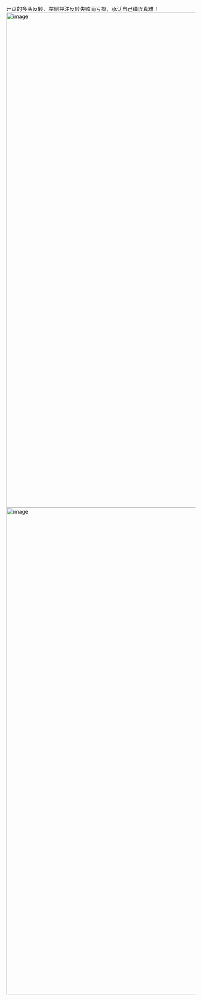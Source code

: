 开盘的多头反转，左侧押注反转失败而亏损，承认自己错误真难！  
<img width="2598" height="1314" alt="image" src="https://github.com/user-attachments/assets/2d29f2f1-3fc1-4cad-9303-dc905844b035" />
<img width="2636" height="1292" alt="image" src="https://github.com/user-attachments/assets/d9f3dd3f-ed77-4603-877a-28e406e38faa" />
